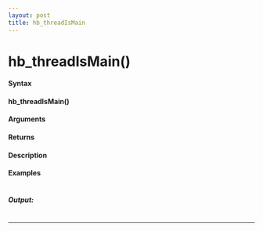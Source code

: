 ```yaml
---
layout: post
title: hb_threadIsMain
---
```


# hb_threadIsMain()


#### Syntax

#### hb_threadIsMain()

#### Arguments

#### Returns

#### Description

#### Examples

```

```

##### Output:

```

```

---